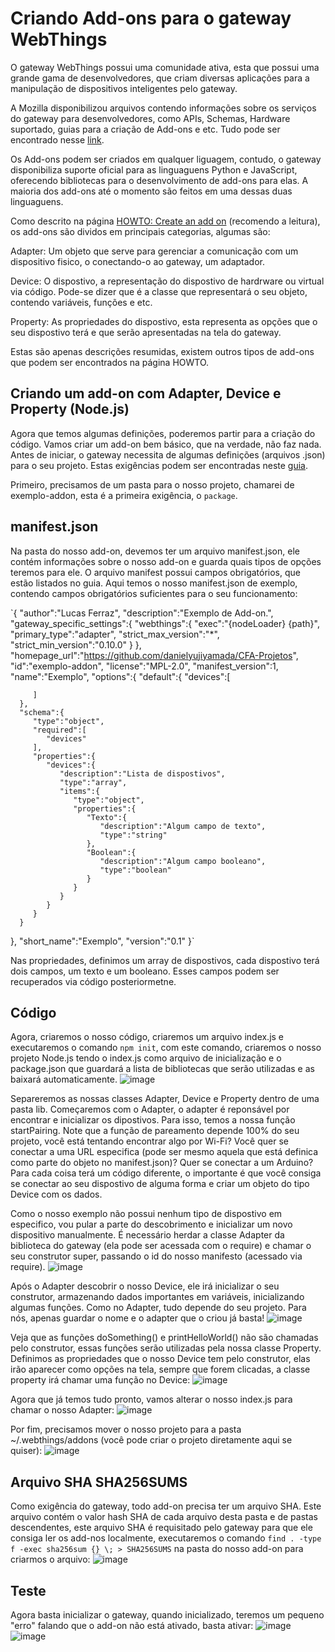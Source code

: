 # Criando Add-ons para o gateway WebThings

O gateway WebThings possui uma comunidade ativa, esta que possui uma grande gama de desenvolvedores, que criam diversas aplicações para a manipulação de dispositivos inteligentes pelo gateway.

A Mozilla disponibilizou arquivos contendo informações sobre os serviços do gateway para desenvolvedores, como APIs, Schemas, Hardware suportado, guias para a criação de Add-ons e etc. Tudo pode ser encontrado nesse [link](https://github.com/WebThingsIO/wiki/wiki).

Os Add-ons podem ser criados em qualquer liguagem, contudo, o gateway disponibiliza suporte oficial para as linguaguens Python e JavaScript, oferecendo bibliotecas para o desenvolvimento de add-ons para elas. A maioria dos add-ons até o momento são feitos em uma dessas duas linguaguens.

Como descrito na página [HOWTO: Create an add on](https://github.com/WebThingsIO/wiki/wiki/HOWTO%3A-Create-an-add-on) (recomendo a leitura), os add-ons são dividos em principais categorias, algumas são:

Adapter: Um objeto que serve para gerenciar a comunicação com um dispositivo fisico, o conectando-o ao gateway, um adaptador.

Device: O dispostivo, a representação do dispostivo de hardrware ou virtual via código. Pode-se dizer que é a classe que representará o seu objeto, contendo variáveis, funções e etc.

Property: As propriedades do dispostivo, esta representa as opções que o seu dispostivo terá e que serão apresentadas na tela do gateway.

Estas são apenas descrições resumidas, existem outros tipos de add-ons que podem ser encontrados na página HOWTO.

## Criando um add-on com Adapter, Device e Property (Node.js)

Agora que temos algumas definições, poderemos partir para a criação do código. Vamos criar um add-on bem básico, que na verdade, não faz nada. Antes de iniciar, o gateway necessita de algumas definições (arquivos .json) para o seu projeto. Estas exigências podem ser encontradas neste [guia](https://github.com/WebThingsIO/addon-list/blob/master/manifest.md).

Primeiro, precisamos de um pasta para o nosso projeto, chamarei de exemplo-addon, esta é a primeira exigência, o `package`.

## manifest.json
Na pasta do nosso add-on, devemos ter um arquivo manifest.json, ele contém informações sobre o nosso add-on e guarda quais tipos de opções teremos para ele. O arquivo manifest possui campos obrigatórios, que estão listados no guia.
Aqui temos o nosso manifest.json de exemplo, contendo campos obrigatórios suficientes para o seu funcionamento:

`{
   "author":"Lucas Ferraz",
   "description":"Exemplo de Add-on.",
   "gateway_specific_settings":{
      "webthings":{
         "exec":"{nodeLoader} {path}",
         "primary_type":"adapter",
         "strict_max_version":"*",
         "strict_min_version":"0.10.0"
      }
   },
   "homepage_url":"https://github.com/danielyujiyamada/CFA-Projetos",
   "id":"exemplo-addon",
   "license":"MPL-2.0",
   "manifest_version":1,
   "name":"Exemplo",
   "options":{
      "default":{
         "devices":[
            
         ]
      },
      "schema":{
         "type":"object",
         "required":[
            "devices"
         ],
         "properties":{
            "devices":{
               "description":"Lista de dispostivos",
               "type":"array",
               "items":{
                  "type":"object",
                  "properties":{
                     "Texto":{
                        "description":"Algum campo de texto",
                        "type":"string"
                     },
                     "Boolean":{
                        "description":"Algum campo booleano",
                        "type":"boolean"
                     }
                  }
               }
            }
         }
      }
   },
   "short_name":"Exemplo",
   "version":"0.1"
}`

Nas propriedades, definimos um array de dispostivos, cada dispostivo terá dois campos, um texto e um booleano. Esses campos podem ser recuperados via código posteriormetne.

## Código

Agora, criaremos o nosso código, criaremos um arquivo index.js e executaremos o comando `npm init`, com este comando, criaremos o nosso projeto Node.js tendo o index.js como arquivo de inicialização e o package.json que guardará a lista de bibliotecas que serão utilizadas e as baixará automaticamente.
![image](https://user-images.githubusercontent.com/56172744/150714088-0c4518da-bb52-4063-9131-7e99dc29ce4e.png)

Separeremos as nossas classes Adapter, Device e Property dentro de uma pasta lib. Começaremos com o Adapter, o adapter é reponsável por encontrar e inicializar os dipostivos. Para isso, temos a nossa função startPairing. Note que a função de pareamento depende 100% do seu projeto, você está tentando encontrar algo por Wi-Fi? Você quer se conectar a uma URL especifica (pode ser mesmo aquela que está definica como parte do objeto no manifest.json)? Quer se conectar a um Arduino? Para cada coisa terá um código diferente, o importante é que você consiga se conectar ao seu dispostivo de alguma forma e criar um objeto do tipo Device com os dados.

Como o nosso exemplo não possui nenhum tipo de dispostivo em especifico, vou pular a parte do descobrimento e inicializar um novo dispositivo manualmente. É necessário herdar a classe Adapter da biblioteca do gateway (ela pode ser acessada com o require) e chamar o seu construtor super, passando o id do nosso manifesto (acessado via require).
![image](https://user-images.githubusercontent.com/56172744/150715008-f074292a-02d5-4074-9d28-da083e4ab7bf.png)

Após o Adapter descobrir o nosso Device, ele irá inicializar o seu construtor, armazenando dados importantes em variáveis, inicializando algumas funções. Como no Adapter, tudo depende do seu projeto. Para nós, apenas guardar o nome e o adapter que o criou já basta!
![image](https://user-images.githubusercontent.com/56172744/150716652-fb9bf448-a54c-4f63-b4b8-8a6d437869e6.png)

Veja que as funções doSomething() e printHelloWorld() não são chamadas pelo construtor, essas funções serão utilizadas pela nossa classe Property. Definimos as propriedades que o nosso Device tem pelo construtor, elas irão aparecer como opções na tela, sempre que forem clicadas, a classe property irá chamar uma função no Device:
![image](https://user-images.githubusercontent.com/56172744/150716695-2ef9c4ed-980b-4be9-a784-acb4ca9bfa86.png)

Agora que já temos tudo pronto, vamos alterar o nosso index.js para chamar o nosso Adapter:
![image](https://user-images.githubusercontent.com/56172744/150716853-3f2f21bb-5eeb-42ec-b5ee-cd86f70748cc.png)

Por fim, precisamos mover o nosso projeto para a pasta ~/.webthings/addons (você pode criar o projeto diretamente aqui se quiser):
![image](https://user-images.githubusercontent.com/56172744/150718201-71393cd1-6d06-44f9-b21b-83489d753d39.png)

## Arquivo SHA SHA256SUMS

Como exigência do gateway, todo add-on precisa ter um arquivo SHA. Este arquivo contém o valor hash SHA de cada arquivo desta pasta e de pastas descendentes, este arquivo SHA é requisitado pelo gateway para que ele consiga ler os add-nos localmente, executaremos o comando `find . -type f -exec sha256sum {} \; > SHA256SUMS` na pasta do nosso add-on para criarmos o arquivo:
![image](https://user-images.githubusercontent.com/56172744/150718288-893a45a7-bdbc-46ee-a511-2c08e9545c10.png)

## Teste

Agora basta inicializar o gateway, quando inicializado, teremos um pequeno "erro" falando que o add-on não está ativado, basta ativar:
![image](https://user-images.githubusercontent.com/56172744/150719044-a1865a46-ff0a-4bdb-b48e-2c8ed42e2853.png)
![image](https://user-images.githubusercontent.com/56172744/150719084-d3d684f1-dfa5-4e35-bc6d-9cddb106a1a8.png)

